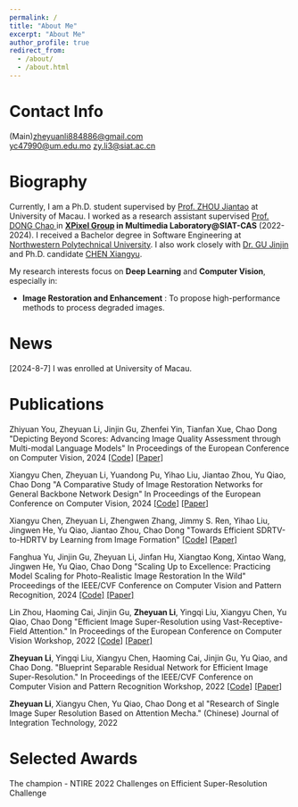 ```yaml
---
permalink: /
title: "About Me"
excerpt: "About Me"
author_profile: true
redirect_from: 
  - /about/
  - /about.html
---
```

Contact Info
======
(Main)zheyuanli884886@gmail.com     
yc47990@um.edu.mo
zy.li3@siat.ac.cn

Biography
======
Currently, I am a Ph.D. student supervised by [Prof. ZHOU Jiantao](https://www.fst.um.edu.mo/people/jtzhou/) at University of Macau.
I worked as a research assistant supervised [Prof. DONG Chao ](http://xpixel.group/2010/01/20/chaodong.html) in **[XPixel Group](http://xpixel.group/index.html) in Multimedia Laboratory@SIAT-CAS** (2022-2024).
I received a Bachelor degree in Software Engineering at 
[Northwestern Polytechnical University](https://en.nwpu.edu.cn/).
I also work closely with [Dr. GU Jinjin](https://www.jasongt.com/) and
Ph.D. candidate [CHEN Xiangyu](https://chxy95.github.io/).  

My research interests focus on **Deep Learning** and **Computer Vision**, especially in:  
+ **Image Restoration and Enhancement** : To propose high-performance methods to 
  process degraded images.
  



News
======

[2024-8-7] I was enrolled at University of Macau.

Publications
======
Zhiyuan You, Zheyuan Li, Jinjin Gu, Zhenfei Yin, Tianfan Xue, Chao Dong
"Depicting Beyond Scores: Advancing Image Quality Assessment through Multi-modal Language Models"
In Proceedings of the European Conference on Computer Vision, 2024
[[Code]](https://github.com/XPixelGroup/DepictQA)
[[Paper]](https://arxiv.org/abs/2312.08962)


Xiangyu Chen, Zheyuan Li, Yuandong Pu, Yihao Liu, Jiantao Zhou, Yu Qiao, Chao Dong
"A Comparative Study of Image Restoration Networks for General Backbone Network Design"
In Proceedings of the European Conference on Computer Vision, 2024
[[Code]](https://github.com/Andrew0613/X-Restormer)
[[Paper]](https://arxiv.org/abs/2310.11881)

Xiangyu Chen, Zheyuan Li, Zhengwen Zhang, Jimmy S. Ren, Yihao Liu, Jingwen He, Yu Qiao, Jiantao Zhou, Chao Dong
"Towards Efficient SDRTV-to-HDRTV by Learning from Image Formation"
[[Code]](https://github.com/xiaom233/HDRTVNet-plus)
[[Paper]](https://arxiv.org/abs/2309.04084)

Fanghua Yu, Jinjin Gu, Zheyuan Li, Jinfan Hu, Xiangtao Kong, Xintao Wang, Jingwen He, Yu Qiao, Chao Dong
"Scaling Up to Excellence: Practicing Model Scaling for Photo-Realistic Image Restoration In the Wild"
Proceedings of the IEEE/CVF Conference on Computer Vision and Pattern Recognition, 2024
[[Code]](https://github.com/Fanghua-Yu/SUPIR)
[[Paper]](https://openaccess.thecvf.com/content/CVPR2024/html/Yu_Scaling_Up_to_Excellence_Practicing_Model_Scaling_for_Photo-Realistic_Image_CVPR_2024_paper.html)

Lin Zhou, Haoming Cai, Jinjin Gu, **Zheyuan Li**, Yingqi Liu, Xiangyu Chen, Yu Qiao, Chao Dong
"Efficient Image Super-Resolution using Vast-Receptive-Field Attention."
In Proceedings of the European Conference on Computer Vision Workshop, 2022
[[Code]](https://github.com/zhoumumu/VapSR) 
[[Paper]](https://arxiv.org/abs/2210.05960)

**Zheyuan Li**, Yingqi Liu, Xiangyu Chen, Haoming Cai, Jinjin Gu, Yu Qiao, and Chao Dong. 
"Blueprint Separable Residual Network for Efficient Image Super-Resolution."
In Proceedings of the IEEE/CVF Conference on Computer Vision and Pattern Recognition Workshop, 2022
[[Code]](https://github.com/xiaom233/BSRN) 
[[Paper]](https://openaccess.thecvf.com/content/CVPR2022W/NTIRE/papers/Li_Blueprint_Separable_Residual_Network_for_Efficient_Image_Super-Resolution_CVPRW_2022_paper.pdf)

**Zheyuan Li**, Xiangyu Chen, Yu Qiao, Chao Dong et al
"Research of Single Image Super Resolution Based on Attention Mecha." (Chinese)
Journal of Integration Technology, 2022

Selected Awards
======
The champion - NTIRE 2022 Challenges on Efficient Super-Resolution Challenge